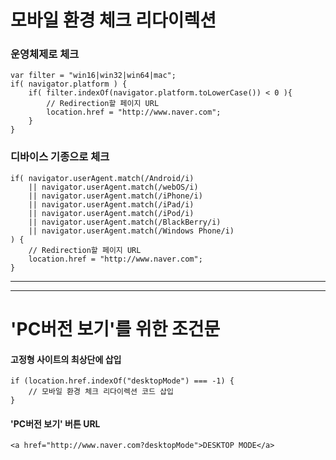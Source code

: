 # 모바일 환경 체크 리다이렉션

### 운영체제로 체크
~~~~
var filter = "win16|win32|win64|mac";
if( navigator.platform ) {
    if( filter.indexOf(navigator.platform.toLowerCase()) < 0 ){
        // Redirection할 페이지 URL
        location.href = "http://www.naver.com";
    }
}
~~~~

### 디바이스 기종으로 체크
~~~~
if( navigator.userAgent.match(/Android/i)
    || navigator.userAgent.match(/webOS/i)
    || navigator.userAgent.match(/iPhone/i)
    || navigator.userAgent.match(/iPad/i)
    || navigator.userAgent.match(/iPod/i)
    || navigator.userAgent.match(/BlackBerry/i)
    || navigator.userAgent.match(/Windows Phone/i)
) {
    // Redirection할 페이지 URL
    location.href = "http://www.naver.com";
}
~~~~

___
___

# 'PC버전 보기'를 위한 조건문

#### 고정형 사이트의 최상단에 삽입
~~~~
if (location.href.indexOf("desktopMode") === -1) {
    // 모바일 환경 체크 리다이렉션 코드 삽입
}
~~~~

#### 'PC버전 보기' 버튼 URL
~~~~
<a href="http://www.naver.com?desktopMode">DESKTOP MODE</a>
~~~~
